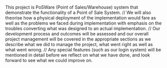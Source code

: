 This project is PoSWare (Point of Sales/Warehouse) system that demonstrate the functionality of a Point of Sale System.
//
We will also theorise how a physical deployment of the implementation would fare as well as the problems we faced during implementation with emphasis on the troubles converting what was designed to an actual implementation.
//
Our development process and outcomes will be assessed and our overall project management will be covered in the appropriate sections as we describe what we did to manage the project, what went right as well as what went wrong.
//
Any special features (such as our login system) will be mentioned in detail before we reflect on what we have done, and look forward to see what we could improve on.
